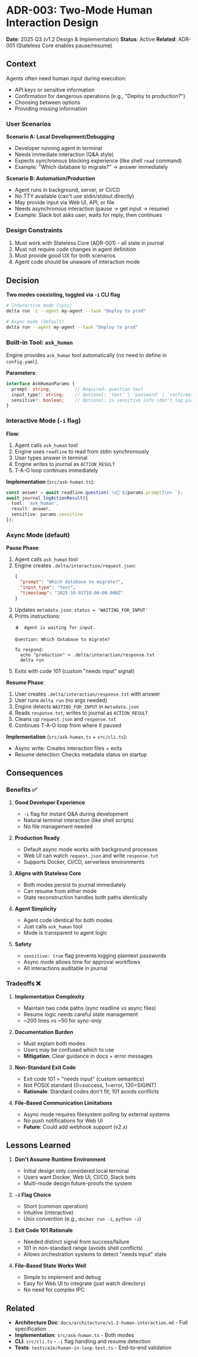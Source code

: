 # ADR-003: Two-Mode Human Interaction Design

**Date**: 2025 Q3 (v1.2 Design & Implementation)
**Status**: Active
**Related**: ADR-001 (Stateless Core enables pause/resume)

## Context

Agents often need human input during execution:
- API keys or sensitive information
- Confirmation for dangerous operations (e.g., "Deploy to production?")
- Choosing between options
- Providing missing information

### User Scenarios

**Scenario A: Local Development/Debugging**
- Developer running agent in terminal
- Needs immediate interaction (Q&A style)
- Expects synchronous blocking experience (like shell `read` command)
- Example: "Which database to migrate?" → answer immediately

**Scenario B: Automation/Production**
- Agent runs in background, server, or CI/CD
- No TTY available (can't use stdin/stdout directly)
- May provide input via Web UI, API, or file
- Needs asynchronous interaction (pause → get input → resume)
- Example: Slack bot asks user, waits for reply, then continues

### Design Constraints

1. Must work with Stateless Core (ADR-001) - all state in journal
2. Must not require code changes in agent definition
3. Must provide good UX for both scenarios
4. Agent code should be unaware of interaction mode

## Decision

**Two modes coexisting, toggled via `-i` CLI flag**

```bash
# Interactive mode (sync)
delta run -i --agent my-agent --task "Deploy to prod"

# Async mode (default)
delta run --agent my-agent --task "Deploy to prod"
```

### Built-in Tool: `ask_human`

Engine provides `ask_human` tool automatically (no need to define in `config.yaml`).

**Parameters**:
```typescript
interface AskHumanParams {
  prompt: string;         // Required: question text
  input_type?: string;    // Optional: 'text' | 'password' | 'confirmation'
  sensitive?: boolean;    // Optional: is sensitive info (don't log plaintext)
}
```

### Interactive Mode (`-i` flag)

**Flow**:
1. Agent calls `ask_human` tool
2. Engine uses `readline` to read from stdin synchronously
3. User types answer in terminal
4. Engine writes to journal as `ACTION_RESULT`
5. T-A-O loop continues immediately

**Implementation** (`src/ask-human.ts`):
```typescript
const answer = await readline.question(`\n🤔 ${params.prompt}\n> `);
await journal.logActionResult({
  tool: 'ask_human',
  result: answer,
  sensitive: params.sensitive
});
```

### Async Mode (default)

**Pause Phase**:
1. Agent calls `ask_human` tool
2. Engine creates `.delta/interaction/request.json`:
   ```json
   {
     "prompt": "Which database to migrate?",
     "input_type": "text",
     "timestamp": "2025-10-01T10:00:00.000Z"
   }
   ```
3. Updates `metadata.json`: `status = 'WAITING_FOR_INPUT'`
4. Prints instructions:
   ```
   ⏸️  Agent is waiting for input.

   Question: Which database to migrate?

   To respond:
     echo "production" > .delta/interaction/response.txt
     delta run
   ```
5. Exits with code 101 (custom "needs input" signal)

**Resume Phase**:
1. User creates `.delta/interaction/response.txt` with answer
2. User runs `delta run` (no args needed)
3. Engine detects `WAITING_FOR_INPUT` in `metadata.json`
4. Reads `response.txt`, writes to journal as `ACTION_RESULT`
5. Cleans up `request.json` and `response.txt`
6. Continues T-A-O loop from where it paused

**Implementation** (`src/ask-human.ts` + `src/cli.ts`):
- Async write: Creates interaction files + exits
- Resume detection: Checks metadata status on startup

## Consequences

### Benefits ✅

1. **Good Developer Experience**
   - `-i` flag for instant Q&A during development
   - Natural terminal interaction (like shell scripts)
   - No file management needed

2. **Production Ready**
   - Default async mode works with background processes
   - Web UI can watch `request.json` and write `response.txt`
   - Supports Docker, CI/CD, serverless environments

3. **Aligns with Stateless Core**
   - Both modes persist to journal immediately
   - Can resume from either mode
   - State reconstruction handles both paths identically

4. **Agent Simplicity**
   - Agent code identical for both modes
   - Just calls `ask_human` tool
   - Mode is transparent to agent logic

5. **Safety**
   - `sensitive: true` flag prevents logging plaintext passwords
   - Async mode allows time for approval workflows
   - All interactions auditable in journal

### Tradeoffs ❌

1. **Implementation Complexity**
   - Maintain two code paths (sync readline vs async files)
   - Resume logic needs careful state management
   - ~200 lines vs ~50 for sync-only

2. **Documentation Burden**
   - Must explain both modes
   - Users may be confused which to use
   - **Mitigation**: Clear guidance in docs + error messages

3. **Non-Standard Exit Code**
   - Exit code 101 = "needs input" (custom semantics)
   - Not POSIX standard (0=success, 1=error, 130=SIGINT)
   - **Rationale**: Standard codes don't fit; 101 avoids conflicts

4. **File-Based Communication Limitations**
   - Async mode requires filesystem polling by external systems
   - No push notifications for Web UI
   - **Future**: Could add webhook support (v2.x)

## Lessons Learned

1. **Don't Assume Runtime Environment**
   - Initial design only considered local terminal
   - Users want Docker, Web UI, CI/CD, Slack bots
   - Multi-mode design future-proofs the system

2. **`-i` Flag Choice**
   - Short (common operation)
   - Intuitive (interactive)
   - Unix convention (e.g., `docker run -i`, `python -i`)

3. **Exit Code 101 Rationale**
   - Needed distinct signal from success/failure
   - 101 in non-standard range (avoids shell conflicts)
   - Allows orchestration systems to detect "needs input" state

4. **File-Based State Works Well**
   - Simple to implement and debug
   - Easy for Web UI to integrate (just watch directory)
   - No need for complex IPC

## Related

- **Architecture Doc**: `docs/architecture/v1.2-human-interaction.md` - Full specification
- **Implementation**: `src/ask-human.ts` - Both modes
- **CLI**: `src/cli.ts` - `-i` flag handling and resume detection
- **Tests**: `tests/e2e/human-in-loop.test.ts` - End-to-end validation
